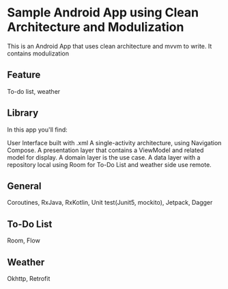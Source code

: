 # Sample Android App using Clean Architecture and Modulization

This is an Android App that uses clean architecture and mvvm to write.
It contains modulization
## Feature

To-do list, weather

## Library
In this app you'll find:

User Interface built with .xml
A single-activity architecture, using Navigation Compose.
A presentation layer that contains a ViewModel and related model for display.
A domain layer is the use case.
A data layer with a repository local using Room for To-Do List and weather side use remote.

## General
Coroutines, RxJava, RxKotlin, Unit test(Junit5, mockito), Jetpack, Dagger

## To-Do List
Room, Flow

## Weather
Okhttp, Retrofit
